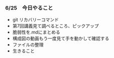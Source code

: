 ### 6/25　今日やること 
* git   リカバリーコマンド
* 第7回講義見て調べるところ、ピックアップ
* 脆弱性を.mdにまとめる
* 構成図の動画もう一度見て手を動かして確認する
* ファイルの整理
* 生きること
